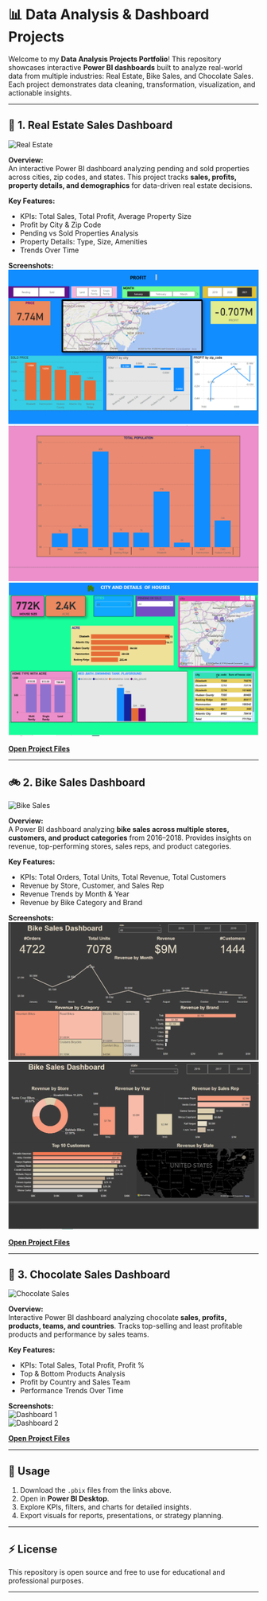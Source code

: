 # 📊 Data Analysis & Dashboard Projects

Welcome to my **Data Analysis Projects Portfolio**! This repository showcases interactive **Power BI dashboards** built to analyze real-world data from multiple industries: Real Estate, Bike Sales, and Chocolate Sales. Each project demonstrates data cleaning, transformation, visualization, and actionable insights.  

---

## 🏡 1. Real Estate Sales Dashboard

![Real Estate](https://images.unsplash.com/photo-1568605114967-8130f3a36994?auto=format&fit=crop&w=1350&q=80)

**Overview:**  
An interactive Power BI dashboard analyzing pending and sold properties across cities, zip codes, and states. This project tracks **sales, profits, property details, and demographics** for data-driven real estate decisions.  

**Key Features:**  
- KPIs: Total Sales, Total Profit, Average Property Size  
- Profit by City & Zip Code  
- Pending vs Sold Properties Analysis  
- Property Details: Type, Size, Amenities  
- Trends Over Time  

**Screenshots:**  
![Profit by City](https://github.com/Bidhanghosh/DATA-ANALYSIS-PRACTICE/blob/main/PROJECTS/Real_Estate/PROFIT.png)  
![Population Distribution](https://github.com/Bidhanghosh/DATA-ANALYSIS-PRACTICE/blob/main/PROJECTS/Real_Estate/Population.png)  
![Property Details](https://github.com/Bidhanghosh/DATA-ANALYSIS-PRACTICE/blob/main/PROJECTS/Real_Estate/CITY%20AND%20DETAILS%20OF%20HOUSES.png)  

**[Open Project Files](https://github.com/Bidhanghosh/DATA-ANALYSIS-PRACTICE/tree/main/PROJECTS/Real_Estate)**  

---

## 🚲 2. Bike Sales Dashboard

![Bike Sales](https://images.unsplash.com/photo-1597848212622-c54cb5b30c96?auto=format&fit=crop&w=1350&q=80)

**Overview:**  
A Power BI dashboard analyzing **bike sales across multiple stores, customers, and product categories** from 2016–2018. Provides insights on revenue, top-performing stores, sales reps, and product categories.  

**Key Features:**  
- KPIs: Total Orders, Total Units, Total Revenue, Total Customers  
- Revenue by Store, Customer, and Sales Rep  
- Revenue Trends by Month & Year  
- Revenue by Bike Category and Brand  

**Screenshots:**  
![Dashboard 1](https://github.com/Bidhanghosh/DATA-ANALYSIS-PRACTICE/blob/main/PROJECTS/Bike_sales/Pic-1.PNG)  
![Dashboard 2](https://github.com/Bidhanghosh/DATA-ANALYSIS-PRACTICE/blob/main/PROJECTS/Bike_sales/Pic-2.PNG)  

**[Open Project Files](https://github.com/Bidhanghosh/DATA-ANALYSIS-PRACTICE/tree/main/PROJECTS/Bike_sales)**  

---

## 🍫 3. Chocolate Sales Dashboard

![Chocolate Sales](https://images.unsplash.com/photo-1601924582975-c17d9ecf48d3?auto=format&fit=crop&w=1350&q=80)

**Overview:**  
Interactive Power BI dashboard analyzing chocolate **sales, profits, products, teams, and countries**. Tracks top-selling and least profitable products and performance by sales teams.  

**Key Features:**  
- KPIs: Total Sales, Total Profit, Profit %  
- Top & Bottom Products Analysis  
- Profit by Country and Sales Team  
- Performance Trends Over Time  

**Screenshots:**  
![Dashboard 1](https://github.com/Bidhanghosh/DATA-ANALYSIS-PRACTICE/blob/main/PROJECTS/Chocolate_Sales/Pic-1.PNG)  
![Dashboard 2](https://github.com/Bidhanghosh/DATA-ANALYSIS-PRACTICE/blob/main/PROJECTS/Chocolate_Sales/Pic-2.PNG)  

**[Open Project Files](https://github.com/Bidhanghosh/DATA-ANALYSIS-PRACTICE/tree/main/PROJECTS/Chocolate_Sales)**  

---

## 📌 Usage

1. Download the `.pbix` files from the links above.  
2. Open in **Power BI Desktop**.  
3. Explore KPIs, filters, and charts for detailed insights.  
4. Export visuals for reports, presentations, or strategy planning.  

---

## ⚡ License

This repository is open source and free to use for educational and professional purposes.  

---


